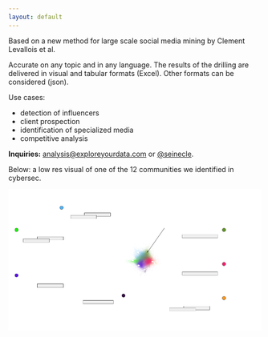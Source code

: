 ```yaml
---
layout: default
---
```


Based on a new method for large scale social media mining by Clement Levallois et al.

Accurate on any topic and in any language. The results of the drilling are delivered in visual and tabular formats (Excel). Other formats can be considered (json).

Use cases:

- detection of influencers
- client prospection
- identification of specialized media
- competitive analysis

**Inquiries:** analysis@exploreyourdata.com or [@seinecle](http://twitter.com/seinecle).

Below: a low res visual of one of the 12 communities we identified in cybersec.

![a real network](./images/viz.png)



